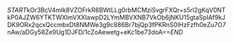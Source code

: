 $START$kOr3BcV4mlk8VZOFrkR8BWtLLg0rbMCMziSvgrFXQr+s5rl2gKqV0NTkP0AJZW6YTKTWXImVXXIawpD2LYmMBVXNB7VkOb6jNKU15gtaSpIAf9kJDK9ORx2qcxQccmbxDt8NMWe3g9c886Br7bjQp3fPKRnS0lHzFzfh0eZu7O7nAw/aDGy58Ze9Ug1DJFD/1cZoAewetg+eKc1be73doA==$END$